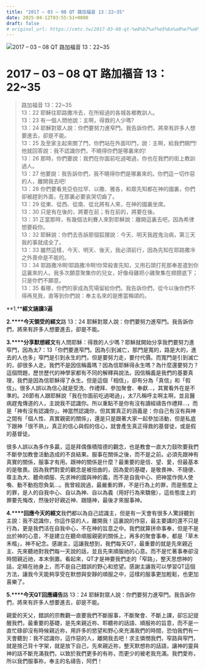 ```yaml
---
title: "2017 – 03 – 08 QT 路加福音 13：22~35"
date: 2025-04-12T03:55:51+0800
draft: false
# original_url: https://cmtc.tw/2017-03-08-qt-%e8%b7%af%e5%8a%a0%e7%a6%8f%e9%9f%b3-13%ef%bc%9a2235
---
```


![2017 – 03 – 08 QT 路加福音 13：22\~35](/images/qt.jpg   "2017 – 03 – 08 QT 路加福音 13：22\~35")

# 2017 – 03 – 08 QT 路加福音 13：22\~35

> 路加福音 13：22\~35  
> 13：22 耶穌往耶路撒冷去，在所經過的各城各鄉教訓人。  
> 13：23 有一個人問他說：主啊，得救的人少嗎?  
> 13：24 耶穌對眾人說：你們要努力進窄門。我告訴你們，將來有許多人想要進去，卻是不能。  
> 13：25 及至家主起來關了門，你們站在外面叩門，說：主啊，給我們開門!他就回答說：我不認識你們，不曉得你們是哪裏來的!  
> 13：26 那時，你們要說：我們在你面前吃過喝過，你也在我們的街上教訓過人。  
> 13：27 他要說：我告訴你們，我不曉得你們是哪裏來的。你們這一切作惡的人，離開我去吧!  
> 13：28 你們要看見亞伯拉罕、以撒、雅各，和眾先知都在神的國裏，你們卻被趕到外面，在那裏必要哀哭切齒了。  
> 13：29 從東、從西、從南、從北將有人來，在神的國裏坐席。  
> 13：30 只是有在後的，將要在前；有在前的，將要在後。  
> 13：31 正當那時，有幾個法利賽人來對耶穌說：離開這裏去吧，因為希律想要殺你。  
> 13：32 耶穌說：你們去告訴那個狐狸說：今天、明天我趕鬼治病，第三天我的事就成全了。  
> 13：33 雖然這樣，今天、明天、後天，我必須前行，因為先知在耶路撒冷之外喪命是不能的。  
> 13：34 耶路撒冷啊!耶路撒冷啊!你常殺害先知，又用石頭打死那奉差遣到你這裏來的人。我多次願意聚集你的兒女，好像母雞把小雞聚集在翅膀底下；只是你們不願意。  
> 13：35 看哪，你們的家成為荒場留給你們。我告訴你們，從今以後你們不得再見我，直等到你們說：奉主名來的是應當稱頌的。

**1.****經文誦讀3遍**

**2.****今天領受的經文**路 13：24 耶穌對眾人說：你們要努力進窄門。我告訴你們，將來有許多人想要進去，卻是不能。

**3.****分享默想經文**有人問耶穌：得救的人少嗎？耶穌就開始分享我們要努力進窄門，因為太7：13「你們要進窄門。因為引到滅亡，那門是寬的，路是大的，進去的人也多」窄門是引到永生的門，但是要努力走，要付代價。而寬門是引到滅亡的，卻很多人走。我們不是因信稱義嗎？因為信耶穌得永生嗎？為什麼還要努力？這個問題，歷世歷代的神學家都有不同的解釋與說法。因信稱義是我們的基要真理，我們是因為信耶穌得了永生。但是這個「相信」，卻有分為「真信」和「假信」。很多人誤以為信心就是受洗、作禮拜、參加聚會、奉獻…，其實看外在是不準的。26節有人跟耶穌說「我在你面前吃過喝過」，太7凡稱呼主啊主啊，並且醫病趕鬼傳道的人，主說我不認識你。所以重點不是你有沒有讀經禱告作禮拜…，而是「神有沒有認識你」。神當然認識你，但其實真正的涵義是：你自己有沒有與神之間有「個人性、真實親密的關係」，還是只是跟著大家一起參加活動，但是私底下跟神「很不熟」。真正的信心與假的信心，就會產生真正得救的基督徒，或是假的基督徒。

很多人誤以為多作多贏，這是拜偶像積陰德的觀念，也是教會一直大力鼓吹要我們不斷參加教會活動造成的不良結果。服事在關係之後，而不是之前。必須先跟神有真實的關係，服事才有用。跟神的關係是什麼？最重要的是信、望、愛，但最基本的是敬畏。因為我們對愛的觀念是被扭曲的，因為愛的基礎，是敬畏神、不隨便、尊主為大、聽命順服、先求神的國與神的義，而不是自我中心、把神當作佣人使喚、動不動抱怨負氣…。我曾經說過，最嚴重的罪，不是行為上的罪，而是態度上的罪，是人的自我中心、自以為神、自以為義（用好行為來驕傲），這些態度上的罪要先悔改，然後好好親近神、跟隨神，最後才來服事神。

**4.****回應今天的經文**我們都以為自己認識主，但是有一天會有很多人驚訝聽到主說：我不認識你，你這作惡的人，離開我！這裏說的作惡，最主要講的還不只是行為，更是我們活在自我中心，不在神的旨意之中。我們就算拼命事奉，但是不是出於神的心意，不是建立在聽命順服親密的關係上，再多的聚會事奉，都是「草木禾楷」，神不紀念。感謝主，這讓我想到，我們每天QT，最重要的就是先來親近主、先來聽祂對我們每一天說的話，並且先來順服祂的心意。而不是忙著事奉卻沒時間親近祂，本末倒置。看起來，QT才是神要我們走的「窄路」，整天思想神的話，定睛在祂身上，而不是自己錯誤的野心和慾望。感謝主讓我可以學習QT這個方法，讓我今天能夠享受在默想與安靜的順服之中，這樣的服事更加輕鬆，也更加喜樂了。

**5.****今天QT回應禱告**路 13：24 耶穌對眾人說：你們要努力進窄門。我告訴你們，將來有許多人想要進去，卻是不能。

親愛的天父，錯誤的宗教觀一直要我們不斷服事，不斷聚會、不斷上課，卻忘記提醒我們，最重要的基礎，是先來親近祢、聆聽祢的話語、順服祢的旨意，而不是一直忙碌卻沒有時候親近祢，用許多的慾望和野心來充滿我們的時間，恐怕我們有一天會聽到：我不認識你，這作惡的人，離開我去吧！求主憐憫我們，窄路與窄門，就是捨己背十字架，就是放下自己，先來親近祢，整天默想祢的話語，讓神的靈與神的話不斷充滿我們，以致於我們更多的有祢，而更少的被老我充滿。我們愛祢，所以我們服事祢，奉主的名禱告，阿們！